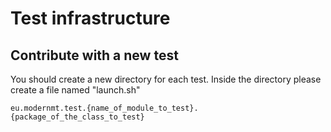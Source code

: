 # Test infrastructure

## Contribute with a new test
You should create a new directory for each test.
Inside the directory please create a file named "launch.sh"

```
eu.modernmt.test.{name_of_module_to_test}.{package_of_the_class_to_test}
```